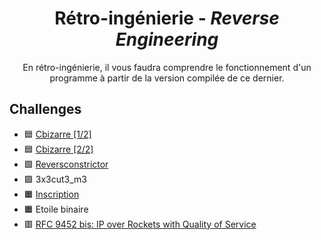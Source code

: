 <div align="center">
  <h1>Rétro-ingénierie - <i>Reverse Engineering</i></h1>
  <p>
    En rétro-ingénierie, il vous faudra comprendre le fonctionnement d'un programme à partir de la version compilée de ce dernier.
  </p>
</div>

## Challenges
- 🟦 [Cbizarre \[1/2\]](Cbizarre/)
- 🟦 [Cbizarre \[2/2\]](Cbizarre/)
- 🟩 [Reversconstrictor](Reversconstrictor/)
- 🟩 3x3cut3_m3
- 🟧 [Inscription](inscription/)
- 🟧 Etoile binaire
- 🟥 [RFC 9452 bis: IP over Rockets with Quality of Service](<RFC 9452 bis: IP over Rockets with Quality of Service/>)
